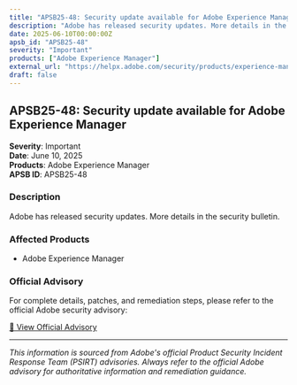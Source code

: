 ```yaml
---
title: "APSB25-48: Security update available for Adobe Experience Manager"
description: "Adobe has released security updates. More details in the security bulletin."
date: 2025-06-10T00:00:00Z
apsb_id: "APSB25-48"
severity: "Important"
products: ["Adobe Experience Manager"]
external_url: "https://helpx.adobe.com/security/products/experience-manager/apsb25-48.html"
draft: false
---
```


## APSB25-48: Security update available for Adobe Experience Manager

**Severity**: Important  
**Date**: June 10, 2025  
**Products**: Adobe Experience Manager  
**APSB ID**: APSB25-48

### Description

Adobe has released security updates. More details in the security bulletin.

### Affected Products

- Adobe Experience Manager


### Official Advisory

For complete details, patches, and remediation steps, please refer to the official Adobe security advisory:

[🔗 View Official Advisory](https://helpx.adobe.com/security/products/experience-manager/apsb25-48.html)

---

*This information is sourced from Adobe's official Product Security Incident Response Team (PSIRT) advisories. Always refer to the official Adobe advisory for authoritative information and remediation guidance.*

